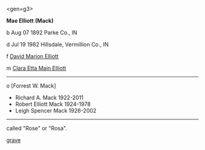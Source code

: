 <gen=g3>

<b>Mae Elliott</b> <b>(Mack)</b>

b Aug 07 1892 Parke Co., IN

d Jul 19 1982 Hillsdale, Vermillion Co., IN

f [David Marion Elliott](../g4/david_marion_elliott.md)

m [Clara Etta Main Elliott](../g4/clara_etta_main.md)

<hr>

o [Forrest W. Mack]

- Richard A. Mack 1922-2011
- Robert Elliott Mack 1924-1978
- Leigh Spencer Mack 1926-2002

<hr>

called "Rose" or "Rosa".

[grave](https://www.findagrave.com/memorial/14205251/mae-e-mack)